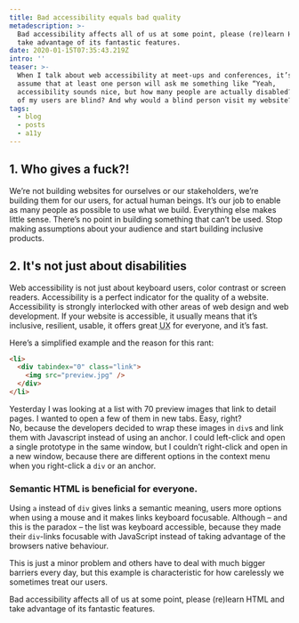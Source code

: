 ```yaml
---
title: Bad accessibility equals bad quality
metadescription: >-
  Bad accessibility affects all of us at some point, please (re)learn HTML and
  take advantage of its fantastic features.
date: 2020-01-15T07:35:43.219Z
intro: ''
teaser: >-
  When I talk about web accessibility at meet-ups and conferences, it’s safe to
  assume that at least one person will ask me something like “Yeah,
  accessibility sounds nice, but how many people are actually disabled? How many
  of my users are blind? And why would a blind person visit my website?”
tags:
  - blog
  - posts
  - a11y
---
```


## 1. Who gives a fuck?!

We’re not building websites for ourselves or our stakeholders, we’re building them for our users, for actual human beings. It’s our job to enable as many people as possible to use what we build. Everything else makes little sense. There’s no point in building something that can’t be used. Stop making assumptions about your audience and start building inclusive products.

## 2. It's not just about disabilities

Web accessibility is not just about keyboard users, color contrast or screen readers. Accessibility is a perfect indicator for the quality of a website. Accessibility is strongly interlocked with other areas of web design and web development. If your website is accessible, it usually means that it’s inclusive, resilient, usable, it offers great <abbr title="user experience">UX</abbr> for everyone, and it’s fast.

Here’s a simplified example and the reason for this rant:

```html
<li>
  <div tabindex="0" class="link">
    <img src="preview.jpg" />
  </div>
</li>
```

Yesterday I was looking at a list with 70 preview images that link to detail pages. I wanted to open a few of them in new tabs. Easy, right?  
No, because the developers decided to wrap these images in `div`s and link them with Javascript instead of using an anchor. I could left-click and open a single prototype in the same window, but I couldn’t right-click and open in a new window, because there are different options in the context menu when you right-click a `div` or an anchor.

### Semantic HTML is beneficial for everyone.

Using `a` instead of `div` gives links a semantic meaning, users more options when using a mouse and it makes links keyboard focusable. Although – and this is the paradox – the list was keyboard accessible, because they made their `div`-links focusable with JavaScript instead of taking advantage of the browsers native behaviour.

This is just a minor problem and others have to deal with much bigger barriers every day, but this example is characteristic for how carelessly we sometimes treat our users.

Bad accessibility affects all of us at some point, please (re)learn HTML and take advantage of its fantastic features.
